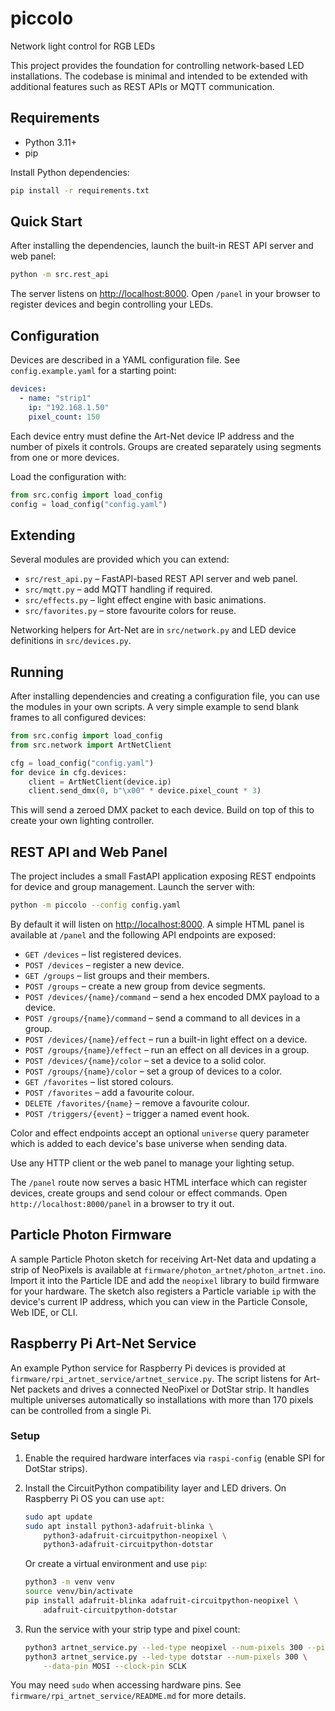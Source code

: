 # piccolo

Network light control for RGB LEDs

This project provides the foundation for controlling network-based LED
installations. The codebase is minimal and intended to be extended with
additional features such as REST APIs or MQTT communication.

## Requirements

* Python 3.11+
* pip

Install Python dependencies:

```bash
pip install -r requirements.txt
```

## Quick Start

After installing the dependencies, launch the built-in REST API server and
web panel:

```bash
python -m src.rest_api
```

The server listens on <http://localhost:8000>. Open `/panel` in your browser
to register devices and begin controlling your LEDs.

## Configuration

Devices are described in a YAML configuration file. See
`config.example.yaml` for a starting point:

```yaml
devices:
  - name: "strip1"
    ip: "192.168.1.50"
    pixel_count: 150
```

Each device entry must define the Art-Net device IP address and the
number of pixels it controls. Groups are created separately using
segments from one or more devices.

Load the configuration with:

```python
from src.config import load_config
config = load_config("config.yaml")
```

## Extending

Several modules are provided which you can extend:

* `src/rest_api.py` – FastAPI-based REST API server and web panel.
* `src/mqtt.py` – add MQTT handling if required.
* `src/effects.py` – light effect engine with basic animations.
* `src/favorites.py` – store favourite colors for reuse.

Networking helpers for Art-Net are in `src/network.py` and LED device
definitions in `src/devices.py`.

## Running

After installing dependencies and creating a configuration file, you can
use the modules in your own scripts. A very simple example to send blank
frames to all configured devices:

```python
from src.config import load_config
from src.network import ArtNetClient

cfg = load_config("config.yaml")
for device in cfg.devices:
    client = ArtNetClient(device.ip)
    client.send_dmx(0, b"\x00" * device.pixel_count * 3)
```

This will send a zeroed DMX packet to each device. Build on top of this
to create your own lighting controller.

## REST API and Web Panel

The project includes a small FastAPI application exposing REST endpoints
for device and group management. Launch the server with:

```bash
python -m piccolo --config config.yaml
```

By default it will listen on <http://localhost:8000>. A simple HTML panel
is available at `/panel` and the following API endpoints are exposed:

* `GET /devices` – list registered devices.
* `POST /devices` – register a new device.
* `GET /groups` – list groups and their members.
* `POST /groups` – create a new group from device segments.
* `POST /devices/{name}/command` – send a hex encoded DMX payload to a device.
* `POST /groups/{name}/command` – send a command to all devices in a group.
* `POST /devices/{name}/effect` – run a built-in light effect on a device.
* `POST /groups/{name}/effect` – run an effect on all devices in a group.
* `POST /devices/{name}/color` – set a device to a solid color.
* `POST /groups/{name}/color` – set a group of devices to a color.
* `GET /favorites` – list stored colours.
* `POST /favorites` – add a favourite colour.
* `DELETE /favorites/{name}` – remove a favourite colour.
* `POST /triggers/{event}` – trigger a named event hook.

Color and effect endpoints accept an optional `universe` query parameter
which is added to each device's base universe when sending data.

Use any HTTP client or the web panel to manage your lighting setup.

The `/panel` route now serves a basic HTML interface which can register
devices, create groups and send colour or effect commands. Open
`http://localhost:8000/panel` in a browser to try it out.

## Particle Photon Firmware

A sample Particle Photon sketch for receiving Art-Net data and updating a strip of NeoPixels is available at `firmware/photon_artnet/photon_artnet.ino`. Import it into the Particle IDE and add the `neopixel` library to build firmware for your hardware. The sketch also registers a Particle variable `ip` with the device's current IP address, which you can view in the Particle Console, Web IDE, or CLI.

## Raspberry Pi Art-Net Service

An example Python service for Raspberry Pi devices is provided at
`firmware/rpi_artnet_service/artnet_service.py`. The script listens for
Art-Net packets and drives a connected NeoPixel or DotStar strip. It
handles multiple universes automatically so installations with more than
170 pixels can be controlled from a single Pi.

### Setup

1. Enable the required hardware interfaces via `raspi-config` (enable SPI for
   DotStar strips).
2. Install the CircuitPython compatibility layer and LED drivers. On Raspberry
   Pi OS you can use `apt`:

   ```sh
   sudo apt update
   sudo apt install python3-adafruit-blinka \
       python3-adafruit-circuitpython-neopixel \
       python3-adafruit-circuitpython-dotstar
   ```

   Or create a virtual environment and use `pip`:

   ```sh
   python3 -m venv venv
   source venv/bin/activate
   pip install adafruit-blinka adafruit-circuitpython-neopixel \
       adafruit-circuitpython-dotstar
   ```

3. Run the service with your strip type and pixel count:

   ```sh
   python3 artnet_service.py --led-type neopixel --num-pixels 300 --pin D18
   python3 artnet_service.py --led-type dotstar --num-pixels 300 \
       --data-pin MOSI --clock-pin SCLK
   ```

You may need `sudo` when accessing hardware pins. See
`firmware/rpi_artnet_service/README.md` for more details.
